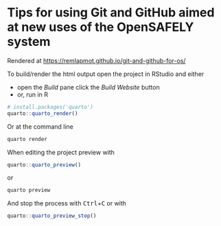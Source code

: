 # Tips for using Git and GitHub aimed at new uses of the OpenSAFELY system

Rendered at https://remlapmot.github.io/git-and-github-for-os/

To build/render the html output open the project in RStudio and either

* open the *Build* pane click the *Build Website* button
* or, run in R

```r
# install.packages('quarto')
quarto::quarto_render()
```

Or at the command line

```bash
quarto render
```

When editing the project preview with

```r
quarto::quarto_preview()
```

or 

```bash
quarto preview
```
And stop the process with <kbd>Ctrl</kbd>+<kbd>C</kbd> or with

```r
quarto::quarto_preview_stop()
```
